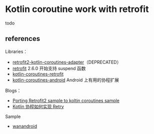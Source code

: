 # Kotlin coroutine work with retrofit

todo

## references

Libraries：

- [retrofit2-kotlin-coroutines-adapter](https://github.com/JakeWharton/retrofit2-kotlin-coroutines-adapter)（DEPRECATED）
- [retrofit](https://github.com/square/retrofit) 2.6.0 开始支持 suspend 函数
- [kotlin-coroutines-retrofit](https://github.com/gildor/kotlin-coroutines-retrofit)
- [kotlin-coroutines-android](https://github.com/enbandari/kotlin-coroutines-android) Android 上有用的协程扩展

Blogs：

- [Porting Retrofit2 sample to koltin coroutines sample](https://medium.com/@raghunandan2005/retrofit2-and-koltin-coroutines-sample-938a6842b0a1)
- [Kotlin 协程如何实现 Retry](https://stackoverflow.com/questions/46872242/how-to-exponential-backoff-retry-on-kotlin-coroutines)

Sample

- [wanandroid](https://github.com/lulululbj/wanandroid)
